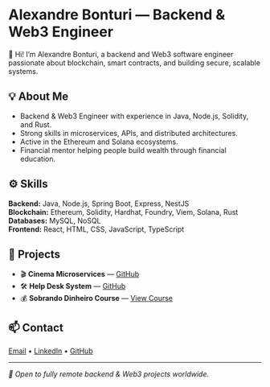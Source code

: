 # Alexandre Bonturi — Backend & Web3 Engineer

👋 Hi! I’m Alexandre Bonturi, a backend and Web3 software engineer passionate about blockchain, smart contracts, and building secure, scalable systems.

## 💡 About Me
- Backend & Web3 Engineer with experience in Java, Node.js, Solidity, and Rust.
- Strong skills in microservices, APIs, and distributed architectures.
- Active in the Ethereum and Solana ecosystems.
- Financial mentor helping people build wealth through financial education.

## ⚙️ Skills
**Backend:** Java, Node.js, Spring Boot, Express, NestJS  
**Blockchain:** Ethereum, Solidity, Hardhat, Foundry, Viem, Solana, Rust  
**Databases:** MySQL, NoSQL  
**Frontend:** React, HTML, CSS, JavaScript, TypeScript

## 🚀 Projects
- 🎬 **Cinema Microservices** — [GitHub](https://github.com/abnobrega/cinema-microservices-architecture)
- 🛠️ **Help Desk System** — [GitHub](https://github.com/abnobrega/helpdesk-backend)
- 💰 **Sobrando Dinheiro Course** — [View Course](https://go.hotmart.com/O28103354B)

## 📫 Contact
[Email](mailto:abonturi@gmail.com) • [LinkedIn](https://www.linkedin.com/in/alexandrebonturinobrega) • [GitHub](https://github.com/abnobrega)

---

*🚀 Open to fully remote backend & Web3 projects worldwide.*
